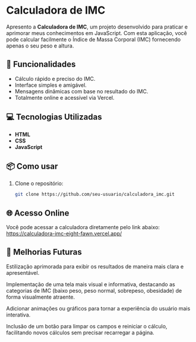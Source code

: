 # Calculadora de IMC

Apresento a **Calculadora de IMC**, um projeto desenvolvido para praticar e aprimorar meus conhecimentos em JavaScript. Com esta aplicação, você pode calcular facilmente o Índice de Massa Corporal (IMC) fornecendo apenas o seu peso e altura.

## 🚀 Funcionalidades

- Cálculo rápido e preciso do IMC.
- Interface simples e amigável.
- Mensagens dinâmicas com base no resultado do IMC.
- Totalmente online e acessível via Vercel.

## 💻 Tecnologias Utilizadas

- **HTML**
- **CSS**
- **JavaScript**

## 📦 Como usar

1. Clone o repositório:
   ```bash
   git clone https://github.com/seu-usuario/calculadora_imc.git

## 🌐 Acesso Online

Você pode acessar a calculadora diretamente pelo link abaixo: https://calculadora-imc-eight-fawn.vercel.app/

## 📝 Melhorias Futuras

Estilização aprimorada para exibir os resultados de maneira mais clara e apresentável.

Implementação de uma tela mais visual e informativa, destacando as categorias de IMC (baixo peso, peso normal, sobrepeso, obesidade) de forma visualmente atraente.

Adicionar animações ou gráficos para tornar a experiência do usuário mais interativa.

Inclusão de um botão para limpar os campos e reiniciar o cálculo, facilitando novos cálculos sem precisar recarregar a página.

